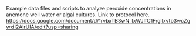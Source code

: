 Example data files and scripts to analyze peroxide concentrations in anemone well water or algal cultures. Link to protocol here. https://docs.google.com/document/d/1rvbxTB3wN_IxWJIfC1Frgllxvtb3wcZgwxiI2AlrUIA/edit?usp=sharing
